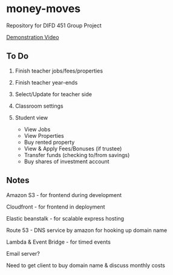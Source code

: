 # money-moves

Repository for DIFD 451 Group Project

[Demonstration Video](https://youtu.be/_b77bWh1aqo)

## To Do

1. Finish teacher jobs/fees/properties

2. Finish teacher year-ends

3. Select/Update for teacher side

4. Classroom settings

5. Student view
    - View Jobs
    - View Properties
    - Buy rented property
    - View & Apply Fees/Bonuses (if trustee)
    - Transfer funds (checking to/from savings)
    - Buy shares of investment account


## Notes

Amazon S3 - for frontend during development

Cloudfront - for frontend in deployment

Elastic beanstalk - for scalable express hosting

Route 53 - DNS service by amazon for hooking up domain name

Lambda & Event Bridge - for timed events

Email server?

Need to get client to buy domain name & discuss monthly costs

